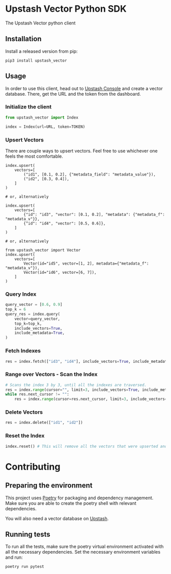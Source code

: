 # Upstash Vector Python SDK
The Upstash Vector python client

## Installation

Install a released version from pip:
```shell
pip3 install upstash_vector
```

## Usage
In order to use this client, head out to [Upstash Console](https://console.upstash.com) and create a vector database. There, get the URL and the token from the dashboard.

### Initialize the client
```python
from upstash_vector import Index

index = Index(url=URL, token=TOKEN)
```

### Upsert Vectors
There are couple ways to upsert vectors. Feel free to use whichever one feels the most comfortable.

```pyhon
index.upsert(
    vectors=[
        ("id1", [0.1, 0.2], {"metadata_field": "metadata_value"}),
        ("id2", [0.3, 0.4]),
    ]
)

# or, alternatively

index.upsert(
    vectors=[
        {"id": "id3", "vector": [0.1, 0.2], "metadata": {"metadata_f": "metadata_v"}},
        {"id": "id4", "vector": [0.5, 0.6]},
    ]
)

# or, alternatively

from upstash_vector import Vector
index.upsert(
    vectors=[
        Vector(id="id5", vector=[1, 2], metadata={"metadata_f": "metadata_v"}),
        Vector(id="id6", vector=[6, 7]),
    ]
)
```

### Query Index
```python
query_vector = [0.6, 0.9]
top_k = 6
query_res = index.query(
    vector=query_vector,
    top_k=top_k,
    include_vectors=True,
    include_metadata=True,
)
```

### Fetch Indexes
```python
res = index.fetch(["id3", "id4"], include_vectors=True, include_metadata=True)
```

### Range over Vectors - Scan the Index
```python
# Scans the index 3 by 3, until all the indexes are traversed.
res = index.range(cursor="", limit=3, include_vectors=True, include_metadata=True)
while res.next_cursor != "":
    res = index.range(cursor=res.next_cursor, limit=3, include_vectors=True, include_metadata=True)
```

### Delete Vectors
```python
res = index.delete(["id1", "id2"])
```

### Reset the Index
```python
index.reset() # This will remove all the vectors that were upserted and index will be reset.
```




# Contributing

## Preparing the environment
This project uses [Poetry](https://python-poetry.org) for packaging and dependency management. Make sure you are able to create the poetry shell with relevant dependencies.

You will also need a vector database on [Upstash](https://console.upstash.com/).

## Running tests
To run all the tests, make sure the poetry virtual environment activated with all 
the necessary dependencies. Set the necessary environment variables and run:

```bash
poetry run pytest
```